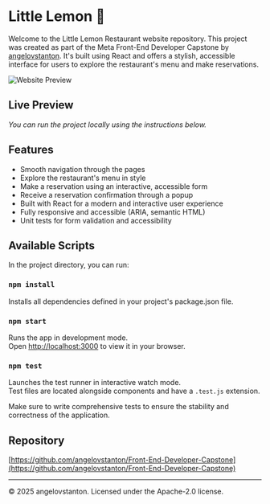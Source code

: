 # Little Lemon :lemon:

Welcome to the Little Lemon Restaurant website repository. This project was created as part of the Meta Front-End Developer Capstone by [angelovstanton](https://github.com/angelovstanton/Front-End-Developer-Capstone). It's built using React and offers a stylish, accessible interface for users to explore the restaurant's menu and make reservations.

![Website Preview](./../src/assets/preview.jpg)

## Live Preview

_You can run the project locally using the instructions below._

## Features

- Smooth navigation through the pages
- Explore the restaurant's menu in style
- Make a reservation using an interactive, accessible form
- Receive a reservation confirmation through a popup
- Built with React for a modern and interactive user experience
- Fully responsive and accessible (ARIA, semantic HTML)
- Unit tests for form validation and accessibility

## Available Scripts

In the project directory, you can run:

### `npm install`
Installs all dependencies defined in your project's package.json file.

### `npm start`
Runs the app in development mode.\
Open [http://localhost:3000](http://localhost:3000) to view it in your browser.

### `npm test`
Launches the test runner in interactive watch mode.\
Test files are located alongside components and have a `.test.js` extension.

Make sure to write comprehensive tests to ensure the stability and correctness of the application.

## Repository

[https://github.com/angelovstanton/Front-End-Developer-Capstone](https://github.com/angelovstanton/Front-End-Developer-Capstone)

---

© 2025 angelovstanton. Licensed under the Apache-2.0 license.
